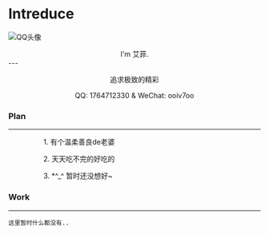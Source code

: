 # Intreduce
 ![QQ头像](https://q1.qlogo.cn/g?b=qq&nk=1764712330&s=640)
 <center>I'm 艾菲.</center>
 ---
 <div style="text-align:center">
 <div id="hitokoto" ><p id="hitokoto_text">追求极致的精彩</p></div>
 <script>
  var xhr = new XMLHttpRequest();
  xhr.open('get', 'https://v1.hitokoto.cn');
  xhr.onreadystatechange = function () {
    if (xhr.readyState === 4) {
      var data = JSON.parse(xhr.responseText);
      var hitokoto = document.getElementById('hitokoto_text');
      hitokoto.innerText = data.hitokoto;
    }
  }
  xhr.send();
</script>
 
 <tr>
  <th>QQ: </th>
  <td>1764712330</td>
  <tr>&</tr>
  <th>WeChat: </th>
  <td>ooiv7oo</td>
 </tr>
 </div>
 
 
### Plan
---
<div style="text-indent:5em;">
 <p>1. 有个温柔善良de老婆</p>
 <p>2. 天天吃不完的好吃的</p>
 <p>3. *^_^ 暂时还没想好~</p>
</div>

### Work
---

```123
这里暂时什么都没有..
```
<script>
  window.onload=function() {
     document.querySelector("head > title").innerText='AIFREE|HOMEPAGE';
     document.querySelector("body > header > h1").innerText='W e l c o m e !';
     var UpYun = '<a href="https://www.upyun.com/?utm_source=lianmeng&utm_medium=referral" target="_blank" rel="nofollow"><img src="https://cdn.jsdelivr.net/gh/ooiv7oo/ling@gh-pages/assets/images/UpYun.png" style="width:25px">'
     var CloudFlare = '<a href="https://dash.cloudflare.com" target="_blank" rel="nofollow"><img src="https://cdn.jsdelivr.net/gh/ooiv7oo/ling@gh-pages/assets/images/CloudFlare.png" style="width:5em;">'
     var GitHub = '<a href="https://github.com" target="_blank" rel="nofollow"><img src="https://cdn.jsdelivr.net/gh/ooiv7oo/ling@gh-pages/assets/images/GitHub.png" style="width:3em;">'
     document.querySelector("#content > footer > span").innerHTML="<center>" + CloudFlare + "┊" + GitHub + "</center>";
   };
</script>
<style>
#content > p > img{
   display: block;
   width: 150px;
   margin-left: auto;
   margin-right: auto;
   border: 1px solid white;
   border-radius: 50%;
   height: auto;
  }
</style>

